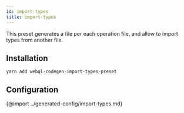 ```yaml
---
id: import-types
title: import-types
---
```


This preset generates a file per each operation file, and allow to import types from another file.

## Installation

    yarn add webql-codegen-import-types-preset

## Configuration


{@import ../generated-config/import-types.md}
